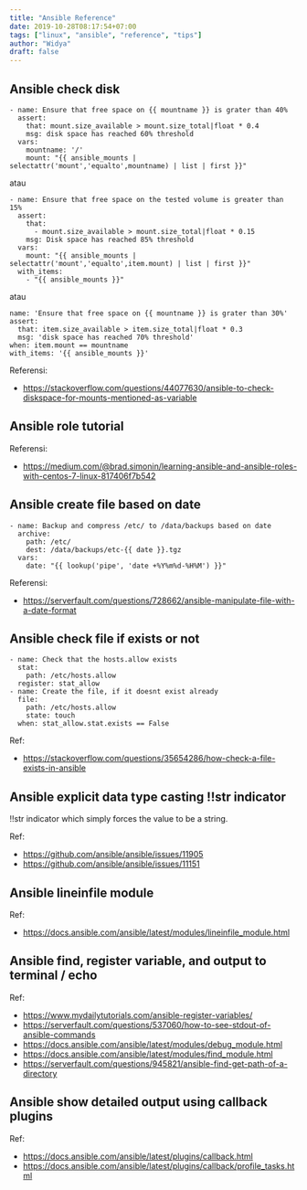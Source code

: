 ```yaml
---
title: "Ansible Reference"
date: 2019-10-28T08:17:54+07:00
tags: ["linux", "ansible", "reference", "tips"]
author: "Widya"
draft: false
---
```


## Ansible check disk
```
- name: Ensure that free space on {{ mountname }} is grater than 40%
  assert:
    that: mount.size_available > mount.size_total|float * 0.4
    msg: disk space has reached 60% threshold
  vars:
    mountname: '/'
    mount: "{{ ansible_mounts | selectattr('mount','equalto',mountname) | list | first }}"
```
atau
```
- name: Ensure that free space on the tested volume is greater than 15%
  assert:
    that:
      - mount.size_available > mount.size_total|float * 0.15
    msg: Disk space has reached 85% threshold
  vars:
    mount: "{{ ansible_mounts | selectattr('mount','equalto',item.mount) | list | first }}"
  with_items:
    - "{{ ansible_mounts }}"
```
atau
```
name: 'Ensure that free space on {{ mountname }} is grater than 30%'
assert:
  that: item.size_available > item.size_total|float * 0.3
  msg: 'disk space has reached 70% threshold'
when: item.mount == mountname
with_items: '{{ ansible_mounts }}'
```
Referensi:

* https://stackoverflow.com/questions/44077630/ansible-to-check-diskspace-for-mounts-mentioned-as-variable

## Ansible role tutorial

Referensi:

* https://medium.com/@brad.simonin/learning-ansible-and-ansible-roles-with-centos-7-linux-817406f7b542

## Ansible create file based on date

```
- name: Backup and compress /etc/ to /data/backups based on date
  archive:
    path: /etc/
    dest: /data/backups/etc-{{ date }}.tgz
  vars:
    date: "{{ lookup('pipe', 'date +%Y%m%d-%H%M') }}"
```

Referensi:

* https://serverfault.com/questions/728662/ansible-manipulate-file-with-a-date-format

## Ansible check file if exists or not

```
- name: Check that the hosts.allow exists
  stat:
    path: /etc/hosts.allow
  register: stat_allow
- name: Create the file, if it doesnt exist already
  file:
    path: /etc/hosts.allow
    state: touch
  when: stat_allow.stat.exists == False
```

Ref:

* https://stackoverflow.com/questions/35654286/how-check-a-file-exists-in-ansible

## Ansible explicit data type casting !!str indicator

!!str indicator which simply forces the value to be a string.

Ref:

* https://github.com/ansible/ansible/issues/11905
* https://github.com/ansible/ansible/issues/11151

## Ansible lineinfile module

Ref:

* https://docs.ansible.com/ansible/latest/modules/lineinfile_module.html

## Ansible find, register variable, and output to terminal / echo

Ref:

* https://www.mydailytutorials.com/ansible-register-variables/
* https://serverfault.com/questions/537060/how-to-see-stdout-of-ansible-commands
* https://docs.ansible.com/ansible/latest/modules/debug_module.html
* https://docs.ansible.com/ansible/latest/modules/find_module.html
* https://serverfault.com/questions/945821/ansible-find-get-path-of-a-directory

## Ansible show detailed output using callback plugins

Ref:

* https://docs.ansible.com/ansible/latest/plugins/callback.html
* https://docs.ansible.com/ansible/latest/plugins/callback/profile_tasks.html

